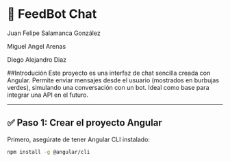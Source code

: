 # 🧠 FeedBot Chat

Juan Felipe Salamanca González<br>

Miguel Angel Arenas<br>

Diego Alejandro Diaz

##Introdución
Este proyecto es una interfaz de chat sencilla creada con Angular. Permite enviar mensajes desde el usuario (mostrados en burbujas verdes), simulando una conversación con un bot. Ideal como base para integrar una API en el futuro.

---

## ✅ Paso 1: Crear el proyecto Angular

Primero, asegúrate de tener Angular CLI instalado:

```bash
npm install -g @angular/cli
